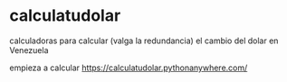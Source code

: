 # calculatudolar
calculadoras para calcular (valga la redundancia) el cambio del dolar en Venezuela

empieza a calcular https://calculatudolar.pythonanywhere.com/
